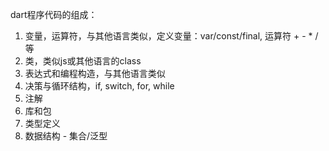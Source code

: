 dart程序代码的组成：
1. 变量，运算符，与其他语言类似，定义变量：var/const/final, 运算符 + - * /等
2. 类，类似js或其他语言的class
3. 表达式和编程构造，与其他语言类似
4. 决策与循环结构，if, switch, for, while
5. 注解
6. 库和包
7. 类型定义
8. 数据结构 - 集合/泛型